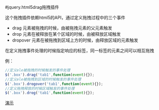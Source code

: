 #jquery.html5drag拖拽插件

这个拖拽插件依赖html5的API，通过定义拖拽过程中的三个事件

* drag 元素被拖拽的时候，由被拖拽元素的父元素触发
* drop 元素在被释放在某个区域的时候，由被释放区域触发
* dropover 元素在被拖拽到区域上方的时候，由释放区域的元素触发

在定义拖拽事件处理的时候指定响应的标签，同一标签的元素之间可以相互拖拽

例：

```javascript
//定义ele被拖拽的时候触发的事件处理
$('.box').drag('tab1',function(event){});
//定义ele被拖拽到区域的时候触发的事件处理
$('.box').drogover('tab1',function(event){});
//定义拖拽释放的时候区域触发的事件处理
$('.box').drog('tab1',function(event){});
```

[演示](http://xiajiecheng.com/assets/demo/jquery.html5drag/demo/demo.html)